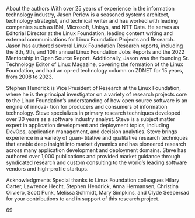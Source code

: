 About the authors
With over 25 years of experience in the information technology industry, Jason Perlow is a seasoned systems architect, 
technology strategist, and technical writer and has worked with leading companies such as IBM, Microsoft, Unisys, and 
NTT Data. He serves as Editorial Director at the Linux Foundation, leading content writing and external communications 
for Linux Foundation Projects and Research. Jason has authored several Linux Foundation Research reports, including the 
8th, 9th, and 10th annual Linux Foundation Jobs Reports and the 2022 Mentorship in Open Source Report. Additionally, 
Jason was the founding Sr. Technology Editor of Linux Magazine, covering the formation of the Linux Foundation, and had 
an op-ed technology column on ZDNET for 15 years, from 2008 to 2023.


Stephen Hendrick is Vice President of Research at the Linux Foundation, where he is the principal investigator on a variety 
of research projects core to the Linux Foundation’s understanding of how open source software is an engine of innova-
tion for producers and consumers of information technology. Steve specializes in primary research techniques developed 
over 30 years as a software industry analyst. Steve is a subject matter expert in application development and deployment 
topics, including DevOps, application management, and decision analytics. Steve brings experience in a variety of quan-
titative and qualitative research techniques that enable deep insight into market dynamics and has pioneered research 
across many application development and deployment domains. Steve has authored over 1,000 publications and provided 
market guidance through syndicated research and custom consulting to the world’s leading software vendors and 
high-profile startups.


Acknowledgments
Special thanks to Linux Foundation colleagues Hilary Carter, Lawrence Hecht, Stephen Hendrick, Anna Hermansen, 
Christina Oliviero, Scott Punk, Melissa Schmidt, Mary Simpkins, and Clyde Seepersad for your contributions to and in 
support of this research project.


 69


